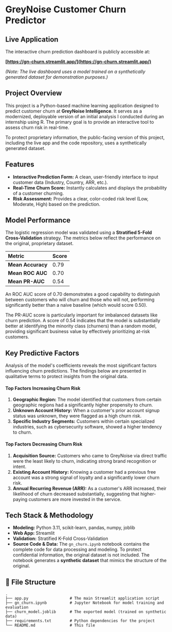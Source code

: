 # GreyNoise Customer Churn Predictor

## Live Application

The interactive churn prediction dashboard is publicly accessible at:

**[https://gn-churn.streamlit.app/](https://gn-churn.streamlit.app/)**

*(Note: The live dashboard uses a model trained on a synthetically generated dataset for demonstration purposes.)*

## Project Overview

This project is a Python-based machine learning application designed to predict customer churn at **GreyNoise Intelligence**. It serves as a modernized, deployable version of an initial analysis I conducted during an internship using R. The primary goal is to provide an interactive tool to assess churn risk in real-time.

To protect proprietary information, the public-facing version of this project, including the live app and the code repository, uses a synthetically generated dataset.

## Features

- **Interactive Prediction Form:** A clean, user-friendly interface to input customer data (Industry, Country, ARR, etc.).
- **Real-Time Churn Score:** Instantly calculates and displays the probability of a customer churning.
- **Risk Assessment:** Provides a clear, color-coded risk level (Low, Moderate, High) based on the prediction.

## Model Performance

The logistic regression model was validated using a **Stratified 5-Fold Cross-Validation** strategy. The metrics below reflect the performance on the original, proprietary dataset.

| Metric          | Score |
| :-------------- | :---- |
| **Mean Accuracy** | 0.79  |
| **Mean ROC AUC** | 0.70  |
| **Mean PR-AUC** | 0.54  |

An ROC AUC score of 0.70 demonstrates a good capability to distinguish between customers who will churn and those who will not, performing significantly better than a naive baseline (which would score 0.50).

The PR-AUC score is particularly important for imbalanced datasets like churn prediction. A score of 0.54 indicates that the model is substantially better at identifying the minority class (churners) than a random model, providing significant business value by effectively prioritizing at-risk customers.

## Key Predictive Factors

Analysis of the model's coefficients reveals the most significant factors influencing churn predictions. The findings below are presented in qualitative terms to protect insights from the original data.

#### Top Factors Increasing Churn Risk
1.  **Geographic Region:** The model identified that customers from certain geographic regions had a significantly higher propensity to churn.
2.  **Unknown Account History:** When a customer's prior account signup status was unknown, they were flagged as a high churn risk.
3.  **Specific Industry Segments:** Customers within certain specialized industries, such as cybersecurity software, showed a higher tendency to churn.

#### Top Factors Decreasing Churn Risk
1.  **Acquisition Source:** Customers who came to GreyNoise via direct traffic were the least likely to churn, indicating strong brand recognition or intent.
2.  **Existing Account History:** Knowing a customer had a previous free account was a strong signal of loyalty and a significantly lower churn risk.
3.  **Annual Recurring Revenue (ARR):** As a customer's ARR increased, their likelihood of churn decreased substantially, suggesting that higher-paying customers are more invested in the service.

## Tech Stack & Methodology

- **Modeling:** Python 3.11, scikit-learn, pandas, numpy, joblib
- **Web App:** Streamlit
- **Validation:** Stratified K-Fold Cross-Validation
- **Source Code & Data:** The `gn_churn.ipynb` notebook contains the complete code for data processing and modeling. To protect confidential information, the original dataset is not included. The notebook generates a **synthetic dataset** that mimics the structure of the original.

## 📁 File Structure

```
.
├── app.py                  # The main Streamlit application script
├── gn_churn.ipynb          # Jupyter Notebook for model training and evaluation
├── churn_model.joblib      # The exported model (trained on synthetic data)
├── requirements.txt        # Python dependencies for the project
└── README.md               # This file
